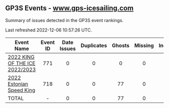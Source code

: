 ## GP3S Events - www.gps-icesailing.com

Summary of issues detected in the GP3S event rankings.

Last refreshed 2022-12-06 10:57:26 UTC.

| Event Name | Event ID | Date Issues | Duplicates | Ghosts | Missing | Incorrect | Actions |
| ---------- | :------: | :---------: | :--------: | :----: | :-----: | :-------: | :-----: |
| [2022 KING OF THE ICE 2022/2023](771.md) | 771 | 0 | 0 | 0 | 0 | 0 | 0 |
| [2022 Estonian Speed King](718.md) | 718 | 0 | 0 | 77 | 0 | 0 | 7 |
| TOTAL | - | 0 | 0 | 77 | 0 | 0 | 7 |

